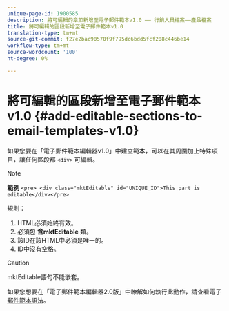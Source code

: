 ```yaml
---
unique-page-id: 1900585
description: 將可編輯的章節新增至電子郵件範本v1.0 —— 行銷人員檔案——產品檔案
title: 將可編輯的區段新增至電子郵件範本v1.0
translation-type: tm+mt
source-git-commit: f27e2bac90570f9f795dc6bdd5fcf208c446be14
workflow-type: tm+mt
source-wordcount: '100'
ht-degree: 0%

---
```



# 將可編輯的區段新增至電子郵件範本v1.0 {#add-editable-sections-to-email-templates-v1.0}

如果您要在「電子郵件範本編輯器v1.0」中建立範本，可以在其周圍加上特殊項目，讓任何區段都 `<div>` 可編輯。

>[!NOTE]
>
>**範例**
>`<pre> <div class="mktEditable" id="UNIQUE_ID">This part is editable</div></pre>`

規則：

1. HTML必須始終有效。
1. 必須包 **含mktEditable** 類。
1. 該ID在該HTML中必須是唯一的。
1. ID中沒有空格。

>[!CAUTION]
>
>mktEditable語句不能嵌套。

如果您想要在「電子郵件範本編輯器2.0版」中瞭解如何執行此動作，請查看電子 [郵件範本語法](/help/marketo/product-docs/email-marketing/general/email-editor-2/email-template-syntax.md)。
